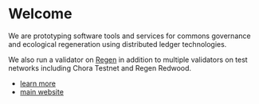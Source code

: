 # Welcome

We are prototyping software tools and services for commons governance and ecological regeneration using distributed ledger technologies.

We also run a validator on [Regen](https://www.mintscan.io/regen/validators/regenvaloper1t8p3zdu3h8qzggfmvvvmtdnaj4trcsfh79xp4e) in addition to multiple validators on test networks including Chora Testnet and Regen Redwood.

- [learn more](https://chora.notion.site/chora-learn-more-f188f982c4c34792b067e644810a488d)
- [main website](https://chora.io/)
